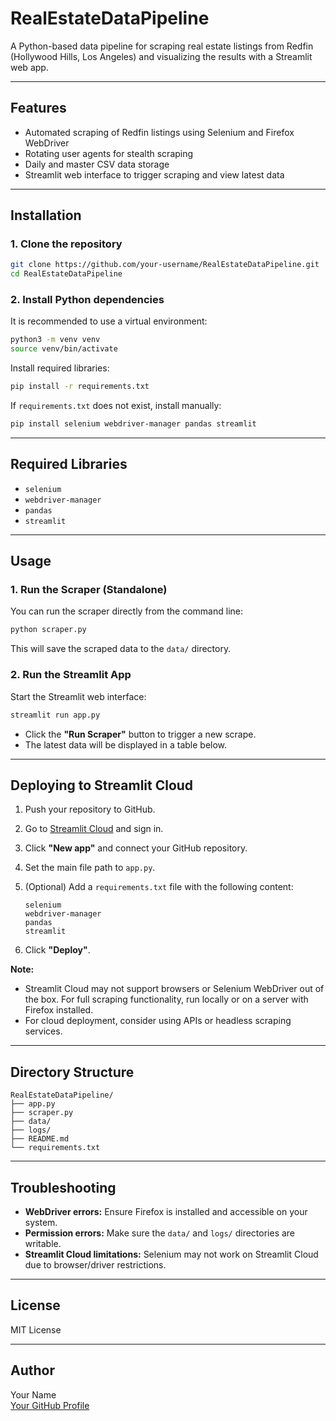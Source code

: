 # RealEstateDataPipeline

A Python-based data pipeline for scraping real estate listings from Redfin (Hollywood Hills, Los Angeles) and visualizing the results with a Streamlit web app.

---

## Features

- Automated scraping of Redfin listings using Selenium and Firefox WebDriver
- Rotating user agents for stealth scraping
- Daily and master CSV data storage
- Streamlit web interface to trigger scraping and view latest data

---

## Installation

### 1. Clone the repository

```sh
git clone https://github.com/your-username/RealEstateDataPipeline.git
cd RealEstateDataPipeline
```

### 2. Install Python dependencies

It is recommended to use a virtual environment:

```sh
python3 -m venv venv
source venv/bin/activate
```

Install required libraries:

```sh
pip install -r requirements.txt
```

If `requirements.txt` does not exist, install manually:

```sh
pip install selenium webdriver-manager pandas streamlit
```

---

## Required Libraries

- `selenium`
- `webdriver-manager`
- `pandas`
- `streamlit`

---

## Usage

### 1. Run the Scraper (Standalone)

You can run the scraper directly from the command line:

```sh
python scraper.py
```

This will save the scraped data to the `data/` directory.

### 2. Run the Streamlit App

Start the Streamlit web interface:

```sh
streamlit run app.py
```

- Click the **"Run Scraper"** button to trigger a new scrape.
- The latest data will be displayed in a table below.

---

## Deploying to Streamlit Cloud

1. Push your repository to GitHub.
2. Go to [Streamlit Cloud](https://streamlit.io/cloud) and sign in.
3. Click **"New app"** and connect your GitHub repository.
4. Set the main file path to `app.py`.
5. (Optional) Add a `requirements.txt` file with the following content:

    ```
    selenium
    webdriver-manager
    pandas
    streamlit
    ```

6. Click **"Deploy"**.

**Note:**  
- Streamlit Cloud may not support browsers or Selenium WebDriver out of the box. For full scraping functionality, run locally or on a server with Firefox installed.
- For cloud deployment, consider using APIs or headless scraping services.

---

## Directory Structure

```
RealEstateDataPipeline/
├── app.py
├── scraper.py
├── data/
├── logs/
├── README.md
└── requirements.txt
```

---

## Troubleshooting

- **WebDriver errors:** Ensure Firefox is installed and accessible on your system.
- **Permission errors:** Make sure the `data/` and `logs/` directories are writable.
- **Streamlit Cloud limitations:** Selenium may not work on Streamlit Cloud due to browser/driver restrictions.

---

## License

MIT License

---

## Author

Your Name  
[Your GitHub Profile](https://github.com/your-username)
